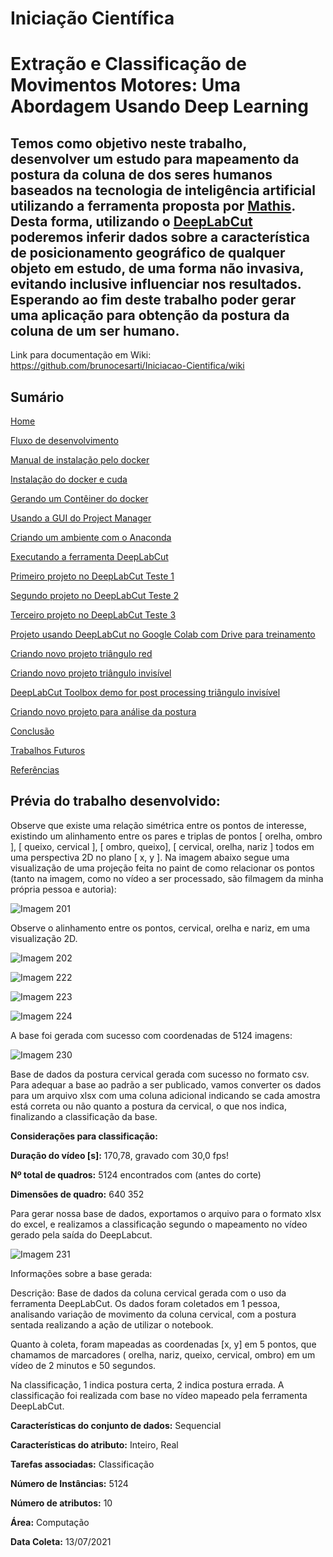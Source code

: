 # Iniciação Científica

# Extração e Classificação de Movimentos Motores: Uma Abordagem Usando Deep Learning

## Temos como objetivo neste trabalho, desenvolver um estudo para mapeamento da postura da coluna de dos seres humanos baseados na tecnologia de inteligência artificial utilizando a ferramenta proposta por [Mathis](https://www.nature.com/articles/s41593-018-0209-y). Desta forma, utilizando o [DeepLabCut](http://www.mackenziemathislab.org/deeplabcut) poderemos inferir dados sobre a característica de posicionamento geográfico de qualquer objeto em estudo, de uma forma não invasiva, evitando inclusive influenciar nos resultados. Esperando ao fim deste trabalho poder gerar uma aplicação para obtenção da postura da coluna de um ser humano.


Link para documentação em Wiki: https://github.com/brunocesarti/Iniciacao-Cientifica/wiki

## Sumário

[Home](https://github.com/brunocesarti/Iniciacao-Cientifica/wiki)

[Fluxo de desenvolvimento](https://github.com/brunocesarti/Iniciacao-Cientifica/wiki/Fluxo-de-desenvolvimento)

[Manual de instalação pelo docker](https://github.com/brunocesarti/Iniciacao-Cientifica/wiki/Manual-de-instala%C3%A7%C3%A3o-pelo-docker)

[Instalação do docker e cuda](https://github.com/brunocesarti/Iniciacao-Cientifica/wiki/Instala%C3%A7%C3%A3o-do-docker-e--cuda)

[Gerando um Contêiner do docker](https://github.com/brunocesarti/Iniciacao-Cientifica/wiki/Gerando-um-Cont%C3%AAiner-do-docker)

[Usando a GUI do Project Manager](https://github.com/brunocesarti/Iniciacao-Cientifica/wiki/Usando-a-GUI-do-Project-Manager)

[Criando um ambiente com o Anaconda](https://github.com/brunocesarti/Iniciacao-Cientifica/wiki/Criando-um-ambiente-com-o-Anaconda)

[Executando a ferramenta DeepLabCut](https://github.com/brunocesarti/Iniciacao-Cientifica/wiki/Executando-a-ferramenta-DeepLabCut)

[Primeiro projeto no DeepLabCut Teste 1](https://github.com/brunocesarti/Iniciacao-Cientifica/wiki/Primeiro-projeto-no-DeepLabCut---Teste-1)

[Segundo projeto no DeepLabCut Teste 2](https://github.com/brunocesarti/Iniciacao-Cientifica/wiki/Segundo-projeto-no-DeepLabCut---Teste-2)

[Terceiro projeto no DeepLabCut Teste 3](https://github.com/brunocesarti/Iniciacao-Cientifica/wiki/Terceiro-projeto-no-DeepLabCut---Teste-3)

[Projeto usando DeepLabCut no Google Colab com Drive para treinamento](https://github.com/brunocesarti/Iniciacao-Cientifica/wiki/Projeto-usando-DeepLabCut-no-Google-Colab-com-Drive-para-treinamento)

[Criando novo projeto triângulo red](https://github.com/brunocesarti/Iniciacao-Cientifica/wiki/Criando-novo--projeto---tri%C3%A2ngulo-red)

[Criando novo projeto triângulo invisível](https://github.com/brunocesarti/Iniciacao-Cientifica/wiki/Criando-novo-projeto---tri%C3%A2ngulo-invis%C3%ADvel)

[DeepLabCut Toolbox demo for post processing triângulo invisível](https://github.com/brunocesarti/Iniciacao-Cientifica/wiki/DeepLabCut-Toolbox---demo-for-post-processing---tri%C3%A2ngulo-invis%C3%ADvel)

[Criando novo projeto para análise da postura](https://github.com/brunocesarti/Iniciacao-Cientifica/wiki/Criando-novo-projeto-para-an%C3%A1lise-da-postura)

[Conclusão](https://github.com/brunocesarti/Iniciacao-Cientifica/wiki/Conclus%C3%A3o)

[Trabalhos Futuros](https://github.com/brunocesarti/Iniciacao-Cientifica/wiki/Trabalhos-Futuros)

[Referências](https://github.com/brunocesarti/Iniciacao-Cientifica/wiki/Refer%C3%AAncias)

## Prévia do trabalho desenvolvido:

Observe que existe uma relação simétrica entre os pontos de interesse, existindo um alinhamento entre os pares e triplas de pontos [ orelha, ombro ], [ queixo, cervical ], [ ombro, queixo], [ cervical, orelha, nariz ] todos em uma perspectiva 2D no plano [ x, y ].
Na imagem abaixo segue uma visualização de uma projeção feita no paint de como relacionar os pontos (tanto na imagem, como no vídeo a ser processado, são filmagem da minha própria pessoa e autoria):

![Imagem 201](https://github.com/brunocesarti/Iniciacao-Cientifica/blob/main/Imagens%20IC/Imagem%20201.png?raw=true)

Observe o alinhamento entre os pontos, cervical, orelha e nariz, em uma visualização 2D.

![Imagem 202](https://github.com/brunocesarti/Iniciacao-Cientifica/blob/main/Imagens%20IC/Imagem%20202.png?raw=true)

![Imagem 222](https://github.com/brunocesarti/Iniciacao-Cientifica/blob/main/Imagens%20IC/Imagem%20222.png?raw=true)

![Imagem 223](https://github.com/brunocesarti/Iniciacao-Cientifica/blob/main/Imagens%20IC/Imagem%20223.png?raw=true)

![Imagem 224](https://github.com/brunocesarti/Iniciacao-Cientifica/blob/main/Imagens%20IC/Imagem%20224.png?raw=true)

A base foi gerada com sucesso com coordenadas de 5124 imagens:

![Imagem 230](https://github.com/brunocesarti/Iniciacao-Cientifica/blob/main/Imagens%20IC/Imagem%20230.png?raw=true)

Base de dados da postura cervical gerada com sucesso no formato csv. Para adequar a base ao padrão a ser publicado, vamos converter os dados para um arquivo xlsx com uma coluna adicional indicando se cada amostra está correta ou não quanto a postura da cervical, o que nos indica, finalizando a classificação da base.

**Considerações para classificação:**

**Duração do vídeo [s]:** 170,78, gravado com 30,0 fps!

**Nº total de quadros:** 5124 encontrados com (antes do corte) 

**Dimensões de quadro:** 640 352

Para gerar nossa base de dados, exportamos o arquivo para o formato xlsx do excel, e realizamos a classificação segundo o mapeamento no vídeo gerado pela saída do DeepLabcut.

![Imagem 231](https://github.com/brunocesarti/Iniciacao-Cientifica/blob/main/Imagens%20IC/Imagem%20231.png?raw=true)

Informações sobre a base gerada:

Descrição: 
Base de dados da coluna cervical gerada com o uso da ferramenta DeepLabCut. Os dados foram coletados em 1 pessoa, analisando variação de movimento da coluna cervical, com a postura sentada realizando a ação de utilizar o notebook.

Quanto à coleta, foram mapeadas as coordenadas [x, y] em 5 pontos,  que chamamos de marcadores ( orelha, nariz, queixo, cervical, ombro) em um vídeo de 2 minutos e 50 segundos.  

Na classificação, 1 indica postura certa, 2 indica postura errada. A classificação foi realizada com base no vídeo mapeado pela ferramenta DeepLabCut.

**Características do conjunto de dados:** Sequencial

**Características do atributo:** Inteiro, Real

**Tarefas associadas:** Classificação

**Número de Instâncias:** 5124

**Número de atributos:** 10

**Área:** Computação

**Data Coleta:** 13/07/2021
